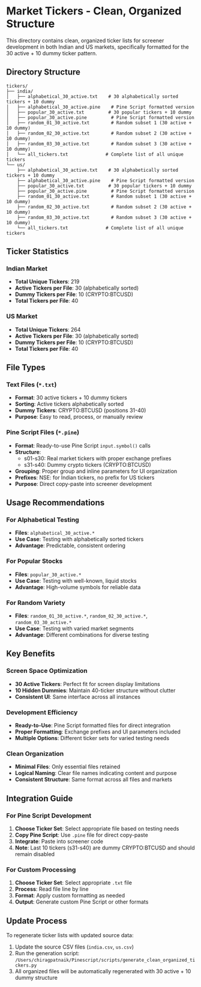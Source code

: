 # Market Tickers - Clean, Organized Structure

This directory contains clean, organized ticker lists for screener development in both Indian and US markets, specifically formatted for the 30 active + 10 dummy ticker pattern.

## Directory Structure

```
tickers/
├── india/
│   ├── alphabetical_30_active.txt    # 30 alphabetically sorted tickers + 10 dummy
│   ├── alphabetical_30_active.pine    # Pine Script formatted version
│   ├── popular_30_active.txt         # 30 popular tickers + 10 dummy
│   ├── popular_30_active.pine         # Pine Script formatted version
│   ├── random_01_30_active.txt        # Random subset 1 (30 active + 10 dummy)
│   ├── random_02_30_active.txt        # Random subset 2 (30 active + 10 dummy)
│   ├── random_03_30_active.txt        # Random subset 3 (30 active + 10 dummy)
│   └── all_tickers.txt              # Complete list of all unique tickers
└── us/
    ├── alphabetical_30_active.txt    # 30 alphabetically sorted tickers + 10 dummy
    ├── alphabetical_30_active.pine    # Pine Script formatted version
    ├── popular_30_active.txt         # 30 popular tickers + 10 dummy
    ├── popular_30_active.pine         # Pine Script formatted version
    ├── random_01_30_active.txt        # Random subset 1 (30 active + 10 dummy)
    ├── random_02_30_active.txt        # Random subset 2 (30 active + 10 dummy)
    ├── random_03_30_active.txt        # Random subset 3 (30 active + 10 dummy)
    └── all_tickers.txt              # Complete list of all unique tickers
```

## Ticker Statistics

### Indian Market
- **Total Unique Tickers**: 219
- **Active Tickers per File**: 30 (alphabetically sorted)
- **Dummy Tickers per File**: 10 (CRYPTO:BTCUSD)
- **Total Tickers per File**: 40

### US Market
- **Total Unique Tickers**: 264
- **Active Tickers per File**: 30 (alphabetically sorted)
- **Dummy Tickers per File**: 10 (CRYPTO:BTCUSD)
- **Total Tickers per File**: 40

## File Types

### Text Files (`*.txt`)
- **Format**: 30 active tickers + 10 dummy tickers
- **Sorting**: Active tickers alphabetically sorted
- **Dummy Tickers**: CRYPTO:BTCUSD (positions 31-40)
- **Purpose**: Easy to read, process, or manually review

### Pine Script Files (`*.pine`)
- **Format**: Ready-to-use Pine Script `input.symbol()` calls
- **Structure**: 
  - s01-s30: Real market tickers with proper exchange prefixes
  - s31-s40: Dummy crypto tickers (CRYPTO:BTCUSD)
- **Grouping**: Proper group and inline parameters for UI organization
- **Prefixes**: NSE: for Indian tickers, no prefix for US tickers
- **Purpose**: Direct copy-paste into screener development

## Usage Recommendations

### For Alphabetical Testing
- **Files**: `alphabetical_30_active.*`
- **Use Case**: Testing with alphabetically sorted tickers
- **Advantage**: Predictable, consistent ordering

### For Popular Stocks
- **Files**: `popular_30_active.*`
- **Use Case**: Testing with well-known, liquid stocks
- **Advantage**: High-volume symbols for reliable data

### For Random Variety
- **Files**: `random_01_30_active.*`, `random_02_30_active.*`, `random_03_30_active.*`
- **Use Case**: Testing with varied market segments
- **Advantage**: Different combinations for diverse testing

## Key Benefits

### Screen Space Optimization
- **30 Active Tickers**: Perfect fit for screen display limitations
- **10 Hidden Dummies**: Maintain 40-ticker structure without clutter
- **Consistent UI**: Same interface across all instances

### Development Efficiency
- **Ready-to-Use**: Pine Script formatted files for direct integration
- **Proper Formatting**: Exchange prefixes and UI parameters included
- **Multiple Options**: Different ticker sets for varied testing needs

### Clean Organization
- **Minimal Files**: Only essential files retained
- **Logical Naming**: Clear file names indicating content and purpose
- **Consistent Structure**: Same format across all files and markets

## Integration Guide

### For Pine Script Development
1. **Choose Ticker Set**: Select appropriate file based on testing needs
2. **Copy Pine Script**: Use `.pine` file for direct copy-paste
3. **Integrate**: Paste into screener code
4. **Note**: Last 10 tickers (s31-s40) are dummy CRYPTO:BTCUSD and should remain disabled

### For Custom Processing
1. **Choose Ticker Set**: Select appropriate `.txt` file
2. **Process**: Read file line by line
3. **Format**: Apply custom formatting as needed
4. **Output**: Generate custom Pine Script or other formats

## Update Process
To regenerate ticker lists with updated source data:
1. Update the source CSV files (`india.csv`, `us.csv`)
2. Run the generation script: `/Users/chiragpatnaik/Pinescript/scripts/generate_clean_organized_tickers.py`
3. All organized files will be automatically regenerated with 30 active + 10 dummy structure